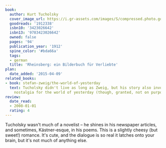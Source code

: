 ```yaml
---
book:
  author: Kurt Tucholsky
  cover_image_url: https://i.gr-assets.com/images/S/compressed.photo.goodreads.com/books/1190220532l/1912338._SX318_.jpg
  goodreads: '1912338'
  isbn10: '3423026642'
  isbn13: '9783423026642'
  owned: false
  pages: '94'
  publication_year: '1912'
  spine_color: '#bda66a'
  tags:
  - german
  title: 'Rheinsberg: ein Bilderbuch für Verliebte'
plan:
  date_added: '2015-04-09'
related_books:
- book: stefan-zweig/the-world-of-yesterday
  text: Tucholsky didn't live as long as Zweig, but his story also invokes a deep
    nostalgia for the world of yesterday (though, granted, not on purpose).
review:
  date_read:
  - 2008-01-01
  rating: 4
---
```


Tucholsky wasn't much of a novelist – he shines in his newspaper articles, and sometimes, Kästner-esque, in his poems.
This is a slightly cheesy (but sweet!) romance. It's cute, and the dialogue is so real it latches onto your brain, but
it's not much of anything else.
